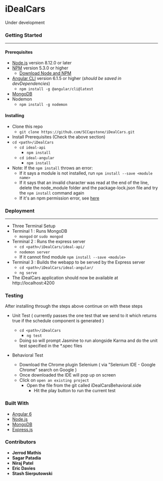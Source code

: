 # iDealCars
Under development
### Getting Started
---
#### Prerequisites
* [Node.js](https://nodejs.org/en/) version 8.12.0 or later
* [NPM](https://www.npmjs.com/) version 5.3.0 or higher
  * [Download Node and NPM](https://nodejs.org/en/)
* [Angular CLI]() version 6.1.5 or higher (*should be saved in devDependencies*)
  * ```npm install -g @angular/cli@latest```
* [MongoDB](https://www.mongodb.com/download-center?initial=true#community)
* Nodemon
  * ```npm install -g nodemon```

#### Installing
* Clone this repo
  * ```git clone https://github.com/SCCapstone/iDealCars.git```
* Install Prerequisites (Check the above section)
* ```cd <path>/iDealCars```
  * ```cd ideal-api```
    * ```npm install```
  * ```cd ideal-angular```
    * ```npm install```
* Note: If the ```npm install``` throws an error:
  * If it says a module is not installed, run ```npm install --save <module name>```
  * If it says that an invalid character was read at the end of the line, delete the node_module folder and the package-lock.json file and try the ```npm install``` command again
  * If it's an npm permission error, see [here](https://docs.npmjs.com/getting-started/fixing-npm-permissions)

### Deployment
---
* Three Terminal Setup
* Terminal 1 : Runs MongoDB
  * ```mongod``` or ```sudo mongod```
* Terminal 2 : Runs the express server
  * ```cd <path>/iDealCars/ideal-api/```
  * ```nodemon server```
  * If it cannot find module ```npm install --save <module>```
* Terminal 3 : Builds the webapp to be served by the Express server
  * ```cd <path>/iDealCars/ideal-angular/```
  * ```ng serve```
* The iDealCars application should now be available at http://localhost:4200

### Testing
After installing through the steps above continue on with these steps
* Unit Test ( currently passes the one test that we send to it which returns true if the schedule component is generated )
  * ```cd <path>/iDealCars```
    * ```ng test```
  * Doing so will prompt Jasmine to run alongside Karma and do the unit test specified in the *.spec files
    
 
* Behavioral Test
  * Download the Chrome plugin Selenium ( via "Selenium IDE - Google Chrome" search on Google ) 
  * Once downloaded the IDE will pop up on screen
  * Click on ```open an existing project```
    * Open the file from the git called iDealCarsBehavioral.side
      * Hit the play button to run the current test

### Built With
* [Angular 6](https://angular.io/)
* [Node.js](https://nodejs.org/en/)
* [MongoDB](https://mongodb.com/)
* [Express.js](https://expressjs.com/)

### Contributors
* **Jerrod Mathis**
* **Sagar Patadia**
* **Niraj Patel**
* **Eric Davies**
* **Stash Sierputowski**
